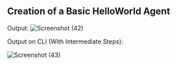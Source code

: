 Creation of a Basic HelloWorld Agent
--
Output:
![Screenshot (42)](https://github.com/user-attachments/assets/5db4ece5-bb6a-4d8c-ab8a-e65c80e87b9c)

Output on CLI (With Intermediate Steps):

![Screenshot (43)](https://github.com/user-attachments/assets/d676cf31-514b-421b-9491-cad6a0183931)
